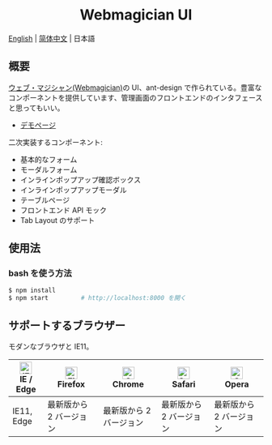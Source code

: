 <h1 align="center">Webmagician UI</h1>

[English](./README.md) | [简体中文](./README.zh-CN.md) | 日本語

## 概要

[ウェブ・マジシャン(Webmagician)](https://github.com/Jkanon/webmagician)の UI、ant-design で作られている。豊富なコンポーネントを提供しています、管理画面のフロントエンドのインタフェースと思ってもいい。

- [デモページ](https://jkanon.github.io/webmagician-ui)

二次実装するコンポーネント:

- 基本的なフォーム
- モーダルフォーム
- インラインポップアップ確認ボックス
- インラインポップアップモーダル
- テーブルページ
- フロントエンド API モック
- Tab Layout のサポート

## 使用法

### bash を使う方法

```bash
$ npm install
$ npm start         # http://localhost:8000 を開く
```

## サポートするブラウザー

モダンなブラウザと IE11。

| [<img src="https://raw.githubusercontent.com/alrra/browser-logos/master/src/edge/edge_48x48.png" alt="IE / Edge" width="24px" height="24px" />](http://godban.github.io/browsers-support-badges/)</br>IE / Edge | [<img src="https://raw.githubusercontent.com/alrra/browser-logos/master/src/firefox/firefox_48x48.png" alt="Firefox" width="24px" height="24px" />](http://godban.github.io/browsers-support-badges/)</br>Firefox | [<img src="https://raw.githubusercontent.com/alrra/browser-logos/master/src/chrome/chrome_48x48.png" alt="Chrome" width="24px" height="24px" />](http://godban.github.io/browsers-support-badges/)</br>Chrome | [<img src="https://raw.githubusercontent.com/alrra/browser-logos/master/src/safari/safari_48x48.png" alt="Safari" width="24px" height="24px" />](http://godban.github.io/browsers-support-badges/)</br>Safari | [<img src="https://raw.githubusercontent.com/alrra/browser-logos/master/src/opera/opera_48x48.png" alt="Opera" width="24px" height="24px" />](http://godban.github.io/browsers-support-badges/)</br>Opera |
| --- | --- | --- | --- | --- |
| IE11, Edge | 最新版から 2 バージョン | 最新版から 2 バージョン | 最新版から 2 バージョン | 最新版から 2 バージョン |
